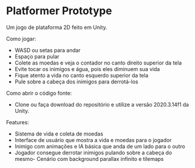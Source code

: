 # Platformer Prototype
 Um jogo de plataforma 2D feito em Unity.

Como jogar:
- WASD ou setas para andar
- Espaço para pular
- Colete as moedas e veja o contador no canto direito superior da tela
- Evite tocar os inimigos e água, pois eles diminuem sua vida
- Fique atento a vida no canto esquerdo superior da tela
- Pule sobre a cabeça dos inimigos para derrotá-los

Como abrir o código fonte:
- Clone ou faça download do repositório e utilize a versão 2020.3.14f1 da Unity.

Features:
- Sistema de vida e coleta de moedas
- Interface de usuário que mostra a vida e moedas para o jogador
- Inimigo com animações e IA básica que anda de um lado para o outro
- Jogador consegue derrotar inimigos pulando sobre a cabeça do mesmo- Cenário com background parallax infinito e tilemaps
